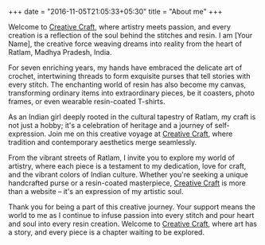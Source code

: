 +++
date = "2016-11-05T21:05:33+05:30"
title = "About me"
+++


Welcome to [Creative Craft](/), where artistry meets passion, and every creation is a reflection of the soul behind the stitches and resin. I am [Your Name], the creative force weaving dreams into reality from the heart of Ratlam, Madhya Pradesh, India.

For seven enriching years, my hands have embraced the delicate art of crochet, intertwining threads to form exquisite purses that tell stories with every stitch. The enchanting world of resin has also become my canvas, transforming ordinary items into extraordinary pieces, be it coasters, photo frames, or even wearable resin-coated T-shirts.

As an Indian girl deeply rooted in the cultural tapestry of Ratlam, my craft is not just a hobby; it's a celebration of heritage and a journey of self-expression. Join me on this creative voyage at [Creative Craft](/), where tradition and contemporary aesthetics merge seamlessly.

From the vibrant streets of Ratlam, I invite you to explore my world of artistry, where each piece is a testament to my dedication, love for craft, and the vibrant colors of Indian culture. Whether you're seeking a unique handcrafted purse or a resin-coated masterpiece, [Creative Craft](/) is more than a website – it's an expression of my artistic soul.

Thank you for being a part of this creative journey. Your support means the world to me as I continue to infuse passion into every stitch and pour heart and soul into every resin creation. Welcome to [Creative Craft](/), where art has a story, and every piece is a chapter waiting to be explored.

